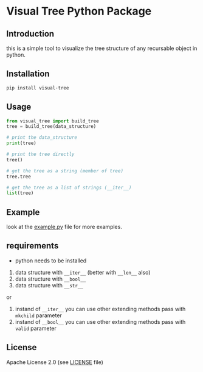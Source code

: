 # Visual Tree Python Package

## Introduction

this is a simple tool to visualize the tree structure of any recursable object in python.

## Installation

```bash
pip install visual-tree
```

## Usage

```python
from visual_tree import build_tree
tree = build_tree(data_structure)

# print the data_structure
print(tree)

# print the tree directly
tree()

# get the tree as a string (member of tree)
tree.tree

# get the tree as a list of strings (__iter__)
list(tree)
```

## Example

look at the [example.py](./example.py) file for more examples.

## requirements

- python needs to be installed

1. data structure with `__iter__` (better with `__len__` also)
2. data structure with `__bool__`
3. data structure with `__str__`

or

1. instand of `__iter__` you can use other extending methods pass with `mkchild` parameter
2. instand of `__bool__` you can use other extending methods pass with `valid` parameter

## License

Apache License 2.0 (see [LICENSE](./LICENSE) file)
